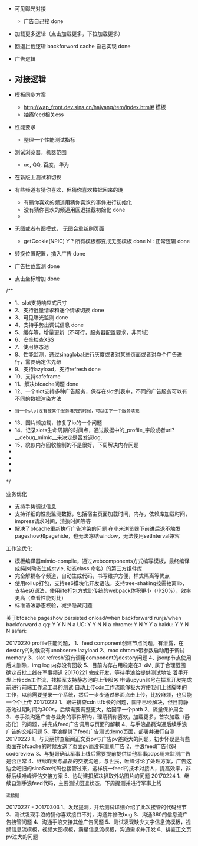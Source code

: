 
* 可见曝光对接
    - 广告自己接 done
* 加载更多逻辑（点击加载更多，下拉加载更多）
* 回退拦截逻辑 backforword cache
    自己实现 done
* 广告逻辑
* 对接逻辑 
    - 
* 模板同步方案
    - http://wap_front.dev.sina.cn/haiyang/tem/index.html# 模板
    - 抽离feed相关css
* 性能要求
    - 整理一个性能测试指标
* 测试浏览器，机器范围
    - uc, QQ, 百度，华为
* 在新版上测试和切换

* 有些频道有猜你喜欢，但猜你喜欢数据回来的晚
    - 有猜你喜欢的频道用猜你喜欢的事件进行初始化
    - 没有猜你喜欢的频道用回退拦截初始化 done
    - 
* 无图或者有图模式， 无图会重新刷页面
    - getCookie(NPIC)
        Y ? 所有模板都变成无图模板 done
        N : 正常逻辑 done

* 转换位置配置，插入广告 done
* 广告拦截监测 done
* 点击坐标增加 done


/**
 * 1、slot支持响应式尺寸
 * 2、支持批量请求和逐个请求切换 done
 * 3、可见曝光监测 done
 * 4、支持手势出调试信息 done
 * 5、缓存等，增量更新（不可行，服务器配置要求，非同域）
 * 6、安全检查XSS
 * 7、使用静态池 
 * 8、性能监测，通过sinaglobal进行灰度或者对某些页面或者对单个广告进行，需要确定优先级
 * 9、支持lazyload，支持refresh done
 * 10、支持safeframe 
 * 11、解决bfcache问题 done
 * 12、一个slot支持多种广告服务，保存在slot列表中，不同的广告服务可以有不同的数据渲染方法
 *     当一个slot没有被某个服务填充的时候，可以由下一个服务填充
 * 13、图片懒加载，修复了io的一个问题
 * 14、记录slots生命周期的时间点，通过数据中的_profile_字段或者url?\_\_debug_mimic\_\_来决定是否发送log,
 * 15、貌似内存回收控制的不是很好，下周解决内存问题
 * 
 * 
 * 
 * 
 */

业务优化
* 支持手势调试信息
* 支持详细的性能监测数据，包括宿主页面加载时间，内存，依赖库加载时间，impress请求时间，渲染时间等等
* 解决了bfcache重新执行广告渲染的问题
在小米浏览器下前进后退不触发pageshow和pagehide，也无法冻结window，无法使用setInterval兼容

工作流优化
* 模板编译器mimic-compile，通过webcomponents方式编写模板，最终编译成纯js(动态生成style, 动态class 命名）的第三方组件库
* 完全解耦各个频道，自动生成代码，书写维护方便，样式隔离等优点
* 使用rollup打包，支持es6模块化开发语法，支持tree-shaking按需抽离lib，支持es6语法，使用iife打包方式比传统的webpack体积更小（小20%），效率更高（查看性能对比）
* 标准语法静态校验，减少隐藏问题

关于bfcache
       pageshow  persisted    onload/when backforward   runjs/when backforward
a qq:      Y           Y                 N                       N
a UC:      Y           Y                 N                       N
a chrome:  Y           N                 Y                       Y
a baidu:   Y           Y                 N                       N
safari:  

20170220
    profile性能问题，
      1、feed component创建节点问题，有泄露，在destory的时候没有unobserve lazyload
      2、mac chrome带参数启动用于调试memory
      3、slot refresh'没有调用component的destory问题
      4、jsonp节点使用后未删除，img log 内存没有回收
      5、目前内存占用稳定在3-4M, 属于合理范围
    确定首批上线在军事频道
20170221
    完成开发，等待手浪给提供测试地址
    着手开发上传cdn工作流，找振军支持静态池的上传服务
    申请upyun账号在振军开发完成前进行前端工作流工具的测试
    自动上传cdn工作流能够极大方便我们上线脚本的工作，以前需要登录一个系统，然后一步步通过界面点击上传，比较麻烦，也只能一个个上传
20170222
    1、跟进排查cdn ttfb长的问题，国平已经解决，但目前静态池过期时间为300s，后续需要调整更大，给国平一个path
    2、流量保护周会
    3、与手浪沟通广告与业务的事件解构，理清猜你喜欢，加载更多，首次加载（静态化）的问题，并完成feed广告调用与页面的解耦
    4、与手浪晶磊沟通后续手浪广告的交接问题
    5、手浪提供了feed广告测试demo页面，部署并进行自测
20170223
    1、与贝丽排查新闻正文页pv与广告pv差距大的问题，初步怀疑是有些页面在bfcache的时候发送了页面pv而没有重刷广告
    2、手浪feed广告代码codereview
    3、与挺哥确认军事上线后需要提前提供给他军事pdps用来监测广告是否正常
    4、继续昨天与晶磊的交接沟通，与世民，唯峰讨论了处理方案，广告这边会吧旧的sinaSax代码也接管过来，这样统一feed的技术对接人，提高效率，非标后续唯峰评估交接方案
    5、协助建扣解决扒取外站图片的问题
20170224
    1、继续自测手浪feed代码，主要测试回退状态，下周提测并进行军事上线

    读数据

20170227 - 20170303
    1、发起提测，并给测试详细介绍了此次接管的代码细节
    2、测试发现手浪的猜你喜欢接口不对，沟通并修改bug
    3、沟通360的信息流广告接管问题
    4、沟通手浪交接其他广告问题
    5、测试发现缺少文字信息流模板，视频信息流模板，视频大图模板，霸星信息流模板，沟通需求并开发
    6、排查正文页pv过大的问题
    
